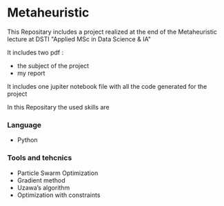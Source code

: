 # Metaheuristic

This Repositary includes a project realized at the end of the Metaheuristic lecture at DSTI "Applied MSc
in Data Science & IA"

It includes two pdf :
* the subject of the project
* my report

It includes one jupiter notebook file with all the code generated for the project

In this Repositary the used skills are

### Language
* Python

### Tools and tehcnics
* Particle Swarm Optimization
* Gradient method
* Uzawa’s algorithm
* Optimization with constraints
